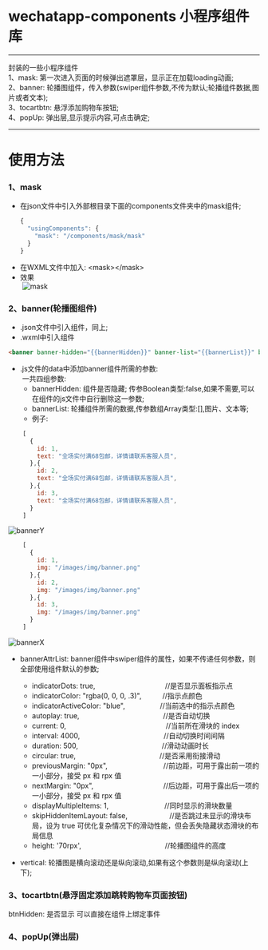 # wechatapp-components 小程序组件库

********
封装的一些小程序组件<br>
1、mask: 第一次进入页面的时候弹出遮罩层，显示正在加载loading动画;<br>
2、banner: 轮播图组件，传入参数(swiper组件参数,不传为默认;轮播组件数据,图片或者文本);<br>
3、tocartbtn: 悬浮添加购物车按钮;<br>
4、popUp: 弹出层,显示提示内容,可点击确定;
********

# 使用方法
### 1、mask<br>
* 在json文件中引入外部根目录下面的components文件夹中的mask组件;<br>
  ```Javascript
  {
    "usingComponents": {
      "mask": "/components/mask/mask"
    }
  }
  ```
* 在WXML文件中加入: \<mask>\</mask>
* 效果<br>
  ![mask](https://github.com/FM2018/wechatapp-components/raw/master/img/mask.png)

### 2、banner(轮播图组件)
* .json文件中引入组件，同上;
* .wxml中引入组件<br>
```Html
<banner banner-hidden="{{bannerHidden}}" banner-list="{{bannerList}}" banner-attr-list="{{bannerAttrList}}" vertical="{{vertical}}"></banner>
```
* .js文件的data中添加banner组件所需的参数: <br>
  一共四组参数: <br>
	* bannerHidden: 组件是否隐藏; 传参Boolean类型:false,如果不需要,可以在组件的js文件中自行删除这一参数;
	* bannerList: 轮播组件所需的数据,传参数组Array类型:[],图片、文本等;
	* 例子: 
```Javascript
    [
      {
        id: 1,
        text: "全场实付满68包邮，详情请联系客服人员",
      },{
        id: 2,
        text: "全场实付满68包邮，详情请联系客服人员",
      },{
        id: 3,
        text: "全场实付满68包邮，详情请联系客服人员",
      }
    ]
```
![bannerY](https://github.com/FM2018/wechatapp-components/raw/master/img/banner-y.jpg)
```Javascript
    [
      {
        id: 1,
        img: "/images/img/banner.png" 
      },{
        id: 2,
        img: "/images/img/banner.png"
      },{
        id: 3,
        img: "/images/img/banner.png"
      }
    ]
``` 
![bannerX](https://github.com/FM2018/wechatapp-components/raw/master/img/banner-x.jpg)
    
 * bannerAttrList: banner组件中swiper组件的属性，如果不传递任何参数，则全部使用组件默认的参数;
 	- indicatorDots: true,　　　　　　　　　　//是否显示面板指示点
 	- indicatorColor: "rgba(0, 0, 0, .3)",　　　//指示点颜色 
 	- indicatorActiveColor: "blue",　　　　　//当前选中的指示点颜色
 	- autoplay: true,　　　　　　　　　　　　//是否自动切换
 	- current: 0,　　　　　　　　　　　　　　 //当前所在滑块的 index
 	- interval: 4000,　　　　　　　　　　　　//自动切换时间间隔
 	- duration: 500,　　　　　　　　　　　　//滑动动画时长
 	- circular: true,　　　　　　　　　　　　//是否采用衔接滑动
 	- previousMargin: "0px",　　　　　　　　//前边距，可用于露出前一项的一小部分，接受 px 和 rpx 值
 	- nextMargin: "0px",　　　　　　　　　　//后边距，可用于露出后一项的一小部分，接受 px 和 rpx 值
 	- displayMultipleItems: 1,　　　　　　　　//同时显示的滑块数量
 	- skipHiddenItemLayout: false,　　　　　　//是否跳过未显示的滑块布局，设为 true 可优化复杂情况下的滑动性能，但会丢失隐藏状态滑块的布局信息
 	- height: '70rpx',　　　　　　　　　　　　//轮播图组件的高度
 
 * vertical: 轮播图是横向滚动还是纵向滚动,如果有这个参数则是纵向滚动(上下);

### 3、tocartbtn(悬浮固定添加跳转购物车页面按钮)
<tocartbtn btn-hidden="{{btnHidden}}" bindtap=""><tocartbtn>
btnHidden: 是否显示
可以直接在组件上绑定事件
  
### 4、popUp(弹出层)

  
